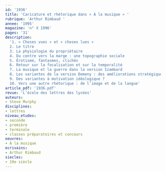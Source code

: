 ```yaml
---
id: '1936'
title: 'Caricature et rhétorique dans « À la musique » '
rubrique: 'Arthur Rimbaud '
annee: '1995'
magazine: 'n° X 1996'
pages: '31'
description: 
  '1. « Choses vues » et « choses lues »
  2. Le titre
  3. La physiologie du propriétaire
  4. Du centre vers la marge : une topographie sociale
  5. Érotisme, fantasmes, clichés
  6. Retour sur la focalisation et sur la temporalité
  7. La musique et la guerre dans la version Izambard
  8. Les variantes de la version Demeny : des améliorations stratégiques ?
  9. Des variantes à motivation idéologique ?
  10. Vers une autre rhétorique : de l’image et de la langue'
article_pdf: '1936.pdf'
revue: 'L’école des lettres des lycées'
auteurs:
- Steve Murphy
disciplines:
- lettres
niveau_etudes:
- seconde
- première
- terminale
- classes préparatoires et concours
oeuvres:
- À la musique
ecrivains:
- Arthur Rimbaud
siecles:
- 19e siècle
---
```

